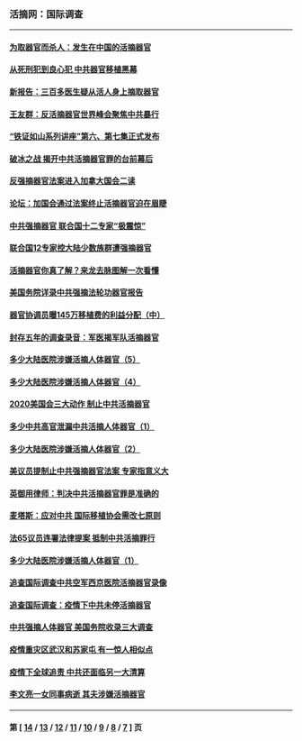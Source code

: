### 活摘网：国际调查
---
#### [为取器官而杀人：发生在中国的活摘器官](../../pages/nf5947/n13794731.md?09220430) 
#### [从死刑犯到良心犯 中共器官移植黑幕](../../pages/nf5947/n13764669.md?09220430) 
#### [新报告：三百多医生疑从活人身上摘取器官](../../pages/nf5947/n13703044.md?09220430) 
#### [王友群：反活摘器官世界峰会聚焦中共暴行](../../pages/nf5947/n13250738.md?09220430) 
#### [“铁证如山系列讲座”第六、第七集正式发布](../../pages/nf5947/n13106287.md?09220430) 
#### [破冰之战 揭开中共活摘器官罪的台前幕后](../../pages/nf5947/n13082457.md?09220430) 
#### [反强摘器官法案进入加拿大国会二读](../../pages/nf5947/n13033450.md?09220430) 
#### [论坛：加国会通过法案终止活摘器官迫在眉睫](../../pages/nf5947/n13029839.md?09220430) 
#### [中共强摘器官 联合国十二专家“极震惊”](../../pages/nf5947/n13024313.md?09220430) 
#### [联合国12专家控大陆少数族群遭强摘器官](../../pages/nf5947/n13023877.md?09220430) 
#### [活摘器官你真了解？来龙去脉图解一次看懂](../../pages/nf5947/n13013820.md?09220430) 
#### [美国务院详录中共强摘法轮功器官报告](../../pages/nf5947/n12944519.md?09220430) 
#### [器官协调员曝145万移植费的利益分配（中）](../../pages/nf5947/n12894547.md?09220430) 
#### [封存五年的调查录音：军医揭军队活摘器官](../../pages/nf5947/n12798692.md?09220430) 
#### [多少大陆医院涉嫌活摘人体器官（5）](../../pages/nf5947/n12768383.md?09220430) 
#### [多少大陆医院涉嫌活摘人体器官（4）](../../pages/nf5947/n12664434.md?09220430) 
#### [2020美国会三大动作 制止中共活摘器官](../../pages/nf5947/n12682004.md?09220430) 
#### [多少中共高官泄漏中共活摘人体器官（1）](../../pages/nf5947/n12671234.md?09220430) 
#### [多少大陆医院涉嫌活摘人体器官（2）](../../pages/nf5947/n12655589.md?09220430) 
#### [美议员提制止中共强摘器官法案 专家指意义大](../../pages/nf5947/n12630561.md?09220430) 
#### [英御用律师：判决中共活摘器官罪是准确的](../../pages/nf5947/n12580740.md?09220430) 
#### [麦塔斯：应对中共 国际移植协会需改七原则](../../pages/nf5947/n12514711.md?09220430) 
#### [法65议员连署法律提案 抵制中共活摘罪行](../../pages/nf5947/n12437047.md?09220430) 
#### [多少大陆医院涉嫌活摘人体器官（1）](../../pages/nf5947/n12414284.md?09220430) 
#### [追查国际调查中共空军西京医院活摘器官录像](../../pages/nf5947/n12348837.md?09220430) 
#### [追查国际调查：疫情下中共未停活摘器官](../../pages/nf5947/n12273415.md?09220430) 
#### [中共强摘人体器官 美国务院收录三大调查](../../pages/nf5947/n12181488.md?09220430) 
#### [疫情重灾区武汉和苏家屯 有一惊人相似点](../../pages/nf5947/n12150824.md?09220430) 
#### [疫情下全球追责 中共还面临另一大清算](../../pages/nf5947/n12070397.md?09220430) 
#### [李文亮一女同事病逝 其夫涉嫌活摘器官](../../pages/nf5947/n11957882.md?09220430) 

---
#### 第 [ [14](./14.md?09220430) / [13](./13.md?09220430) / [12](./12.md?09220430) / [11](./11.md?09220430) / [10](./10.md?09220430) / [9](./9.md?09220430) / [8](./8.md?09220430) / [7](./7.md?09220430) ] 页
